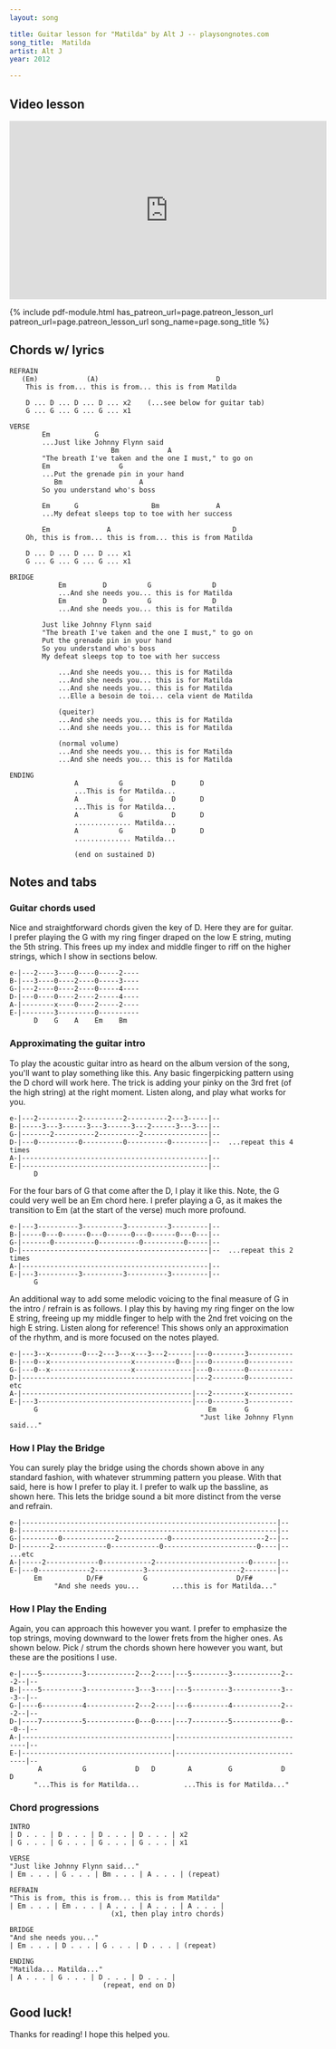```yaml
---
layout: song

title: Guitar lesson for "Matilda" by Alt J -- playsongnotes.com
song_title:  Matilda
artist: Alt J
year: 2012

---
```


## Video lesson

<iframe width="560" height="315" src="https://www.youtube.com/embed/9lVBiRmHztM?showinfo=0" frameborder="0" allowfullscreen></iframe>



{% include pdf-module.html has_patreon_url=page.patreon_lesson_url patreon_url=page.patreon_lesson_url song_name=page.song_title %}



## Chords w/ lyrics

    REFRAIN
       (Em)            (A)                             D
        This is from... this is from... this is from Matilda

        D ... D ... D ... D ... x2    (...see below for guitar tab)
        G ... G ... G ... G ... x1

    VERSE
            Em           G
            ...Just like Johnny Flynn said
                             Bm            A
            "The breath I've taken and the one I must," to go on
            Em                 G
            ...Put the grenade pin in your hand
               Bm                   A
            So you understand who's boss

            Em      G                  Bm              A
            ...My defeat sleeps top to toe with her success

            Em              A                              D
        Oh, this is from... this is from... this is from Matilda

        D ... D ... D ... D ... x1
        G ... G ... G ... G ... x1

    BRIDGE
                Em         D          G               D
                ...And she needs you... this is for Matilda
                Em         D          G               D
                ...And she needs you... this is for Matilda

            Just like Johnny Flynn said
            "The breath I've taken and the one I must," to go on
            Put the grenade pin in your hand
            So you understand who's boss
            My defeat sleeps top to toe with her success

                ...And she needs you... this is for Matilda
                ...And she needs you... this is for Matilda
                ...And she needs you... this is for Matilda
                ...Elle a besoin de toi... cela vient de Matilda

                (queiter)
                ...And she needs you... this is for Matilda
                ...And she needs you... this is for Matilda

                (normal volume)
                ...And she needs you... this is for Matilda
                ...And she needs you... this is for Matilda

    ENDING
                    A          G            D      D
                    ...This is for Matilda...
                    A          G            D      D
                    ...This is for Matilda...
                    A          G            D      D
                    .............. Matilda...
                    A          G            D      D
                    .............. Matilda...

                    (end on sustained D)

## Notes and tabs

### Guitar chords used
Nice and straightforward chords given the key of D. Here they are for guitar. I prefer playing the G with my ring finger draped on the low E string, muting the 5th string. This frees up my index and middle finger to riff on the higher strings, which I show in sections below.

    e-|---2----3----0----0-----2----
    B-|---3----0----2----0-----3----
    G-|---2----0----2----0-----4----
    D-|---0----0----2----2-----4----
    A-|--------x----0----2-----2----
    E-|--------3---------0----------
          D    G    A    Em    Bm

### Approximating the guitar intro
To play the acoustic guitar intro as heard on the album version of the song, you'll want to play something like this. Any basic fingerpicking pattern using the D chord will work here. The trick is adding your pinky on the 3rd fret (of the high string) at the right moment. Listen along, and play what works for you.

    e-|---2----------2----------2----------2---3-----|--
    B-|-----3---3------3---3------3---2------3---3---|--
    G-|-------2----------2----------2----------------|--
    D-|---0----------0----------0----------0---------|--  ...repeat this 4 times
    A-|----------------------------------------------|--
    E-|----------------------------------------------|--
          D

For the four bars of G that come after the D, I play it like this. Note, the G could very well be an Em chord here. I prefer playing a G, as it makes the transition to Em (at the start of the verse) much more profound.

    e-|---3----------3----------3----------3---------|--
    B-|-----0---0------0---0------0---0------0---0---|--
    G-|-------0----------0----------0----------0-----|--
    D-|----------------------------------------------|--  ...repeat this 2 times
    A-|----------------------------------------------|--
    E-|---3----------3----------3----------3---------|--
          G

An additional way to add some melodic voicing to the final measure of G in the intro / refrain is as follows. I play this by having my ring finger on the low E string, freeing up my middle finger to help with the 2nd fret voicing on the high E string. Listen along for reference! This shows only an approximation of the rhythm, and is more focused on the notes played.

    e-|---3--x--------0---2---3---x---3---2------|---0--------3-----------
    B-|---0--x--------------------x----------0---|---0--------0-----------
    G-|---0--x--------------------x--------------|---0--------0-----------
    D-|------------------------------------------|---2--------0-----------  etc
    A-|------------------------------------------|---2--------x-----------
    E-|---3--------------------------------------|---0--------3-----------
          G                                          Em       G
                                                   "Just like Johnny Flynn said..."

### How I Play the Bridge
You can surely play the bridge using the chords shown above in any standard fashion, with whatever strumming pattern you please. With that said, here is how I prefer to play it. I prefer to walk up the bassline, as shown here. This lets the bridge sound a bit more distinct from the verse and refrain.

    e-|---------------------------------------------------------------|--
    B-|---------------------------------------------------------------|--
    G-|---------0-------------2------------0-----------------------2--|--
    D-|-------2-------------0------------0-----------------------0----|--  ...etc
    A-|-----2-------------0------------2-----------------------0------|--
    E-|---0-------------2------------3-----------------------2--------|--
          Em           D/F#          G                      D/F#
               "And she needs you...        ...this is for Matilda..."

### How I Play the Ending
Again, you can approach this however you want. I prefer to emphasize the top strings, moving downward to the lower frets from the higher ones. As shown below. Pick / strum the chords shown here however you want, but these are the positions I use.

    e-|----5----------3------------2---2----|---5---------3------------2---2--|--
    B-|----5----------3------------3---3----|---5---------3------------3---3--|--
    G-|----6----------4------------2---2----|---6---------4------------2---2--|--
    D-|----7----------5------------0---0----|---7---------5------------0---0--|--
    A-|-------------------------------------|---------------------------------|--
    E-|-------------------------------------|---------------------------------|--
           A          G            D   D        A         G            D   D
          "...This is for Matilda...           ...This is for Matilda..."

### Chord progressions

    INTRO
    | D . . . | D . . . | D . . . | D . . . | x2
    | G . . . | G . . . | G . . . | G . . . | x1

    VERSE
    "Just like Johnny Flynn said..."
    | Em . . . | G . . . | Bm . . . | A . . . | (repeat)

    REFRAIN
    "This is from, this is from... this is from Matilda"
    | Em . . . | Em . . . | A . . . | A . . . | A . . . |
                             (x1, then play intro chords)

    BRIDGE
    "And she needs you..."
    | Em . . . | D . . . | G . . . | D . . . | (repeat)

    ENDING
    "Matilda... Matilda..."
    | A . . . | G . . . | D . . . | D . . . |
                           (repeat, end on D)

## Good luck!

Thanks for reading! I hope this helped you.
